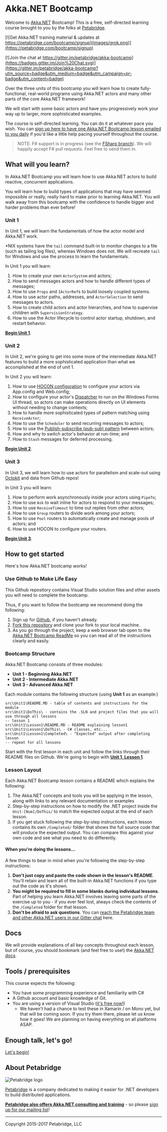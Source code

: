 # Akka.NET Bootcamp

Welcome to [Akka.NET](http://getakka.net/ "Akka.NET - Distributed actor model in C# and F#") Bootcamp! This is a free, self-directed learning course brought to you by the folks at [Petabridge](http://petabridge.com/ "Petabridge - Akka.NET Training, Consulting, and Support").

[![Get Akka.NET training material & updates at https://petabridge.com/bootcamp/signup](images/grok.png)](https://petabridge.com/bootcamp/signup)

[![Join the chat at https://gitter.im/petabridge/akka-bootcamp](https://badges.gitter.im/Join%20Chat.svg)](https://gitter.im/petabridge/akka-bootcamp?utm_source=badge&utm_medium=badge&utm_campaign=pr-badge&utm_content=badge)

Over the three units of this bootcamp you will learn how to create fully-functional, real-world programs using Akka.NET actors and many other parts of the core Akka.NET framework!

We will start with some basic actors and have you progressively work your way up to larger, more sophisticated examples.

The course is self-directed learning. You can do it at whatever pace you wish. You can [sign up here to have one Akka.NET Bootcamp lesson emailed to you daily](http://learnakka.net/ "Learn Akka.NET with Akka.NET Bootcamp") if you'd like a little help pacing yourself throughout the course.

> NOTE: F# support is in progress (see the [FSharp branch](https://github.com/petabridge/akka-bootcamp/tree/FSharp)). We will happily accept F# pull requests. Feel free to send them in.

## What will you learn?
In Akka.NET Bootcamp you will learn how to use Akka.NET actors to build reactive, concurrent applications.

You will learn how to build types of applications that may have seemed impossible or really, really hard to make prior to learning Akka.NET. You will walk away from this bootcamp with the confidence to handle bigger and harder problems than ever before!

### Unit 1
In Unit 1, we will learn the fundamentals of how the actor model and Akka.NET work.

*NIX systems have the `tail` command built-in to monitor changes to a file (such as tailing log files), whereas Windows does not. We will recreate `tail` for Windows and use the process to learn the fundamentals.

In Unit 1 you will learn:

1. How to create your own `ActorSystem` and actors;
2. How to send messages actors and how to handle different types of messages;
3. How to use `Props` and `IActorRef`s to build loosely coupled systems.
4. How to use actor paths, addresses, and `ActorSelection` to send messages to actors.
5. How to create child actors and actor hierarchies, and how to supervise children with `SupervisionStrategy`.
6. How to use the Actor lifecycle to control actor startup, shutdown, and restart behavior.

**[Begin Unit 1](src/Unit-1/README.md)**.

### Unit 2
In Unit 2, we're going to get into some more of the intermediate Akka.NET features to build a more sophisticated application than what we accomplished at the end of unit 1.

In Unit 2 you will learn:

1. How to use [HOCON configuration](http://getakka.net/articles/concepts/configuration.html#what-is-hocon "Akka.NET HOCON Configurations") to configure your actors via App.config and Web.config;
1. How to configure your actor's [Dispatcher](http://getakka.net/docs/working-with-actors/Dispatchers) to run on the Windows Forms UI thread, so actors can make operations directly on UI elements without needing to change contexts;
1. How to handle more sophisticated types of pattern matching using `ReceiveActor`;
1. How to use the `Scheduler` to send recurring messages to actors;
1. How to use the [Publish-subscribe (pub-sub) pattern](http://en.wikipedia.org/wiki/Publish%E2%80%93subscribe_pattern) between actors;
1. How and why to switch actor's behavior at run-time; and
2. How to `Stash` messages for deferred processing.

**[Begin Unit 2](src/Unit-2/README.md)**.

### Unit 3
In Unit 3, we will learn how to use actors for parallelism and scale-out using [Octokit](http://octokit.github.io/) and data from Github repos!

In Unit 3 you will learn:

1. How to perform work asynchronously inside your actors using `PipeTo`;
2. How to use `Ask` to wait inline for actors to respond to your messages;
2. How to use `ReceiveTimeout` to time out replies from other actors;
4. How to use `Group` routers to divide work among your actors;
5. How to use `Pool` routers to automatically create and manage pools of actors; and
6. How to use HOCON to configure your routers.

**[Begin Unit 3](src/Unit-3/README.md)**.

## How to get started

Here's how Akka.NET bootcamp works!

### Use Github to Make Life Easy

This Github repository contains Visual Studio solution files and other assets you will need to complete the bootcamp.

Thus, if you want to follow the bootcamp we recommend doing the following:

1. Sign up for [Github](https://github.com/), if you haven't already.
2. [Fork this repository](https://github.com/petabridge/akka-bootcamp/fork) and clone your fork to your local machine.
3. As you go through the project, keep a web browser tab open to the [Akka.NET Bootcamp ReadMe](https://github.com/petabridge/akka-bootcamp/) so you can read all of the instructions clearly and easily.

### Bootcamp Structure

Akka.NET Bootcamp consists of three modules:

* **Unit 1 - Beginning Akka.NET**
* **Unit 2 - Intermediate Akka.NET**
* **Unit 3 - Advanced Akka.NET**

Each module contains the following structure (using **Unit 1** as an example:)

````
src\Unit1\README.MD - table of contents and instructions for the module
src\Unit1\DoThis\ - contains the .SLN and project files that you will use through all lessons
-- lesson 1
src\Unit1\Lesson1\README.MD - README explaining lesson1
src\Unit1\Lesson1\DoThis\ - C# classes, etc...
src\Unit1\Lesson1\Completed\ - "Expected" output after completing lesson
-- repeat for all lessons
````

Start with the first lesson in each unit and follow the links through their README files on Github. We're going to begin with **[Unit 1, Lesson 1](src/Unit-1/lesson1/README.md)**.

### Lesson Layout
Each Akka.NET Bootcamp lesson contains a README which explains the following:

1. The Akka.NET concepts and tools you will be applying in the lesson, along with links to any relevant documentation or examples
2. Step-by-step instructions on how to modify the .NET project inside the `Unit-[Num]/DoThis/` to match the expected output at the end of each lesson.
3. If you get stuck following the step-by-step instructions, each lesson contains its own `/Completed/` folder that shows the full source code that will produce the expected output. You can compare this against your own code and see what you need to do differently.

#### When you're doing the lessons...

A few things to bear in mind when you're following the step-by-step instructions:

1. **Don't just copy and paste the code shown in the lesson's README**. You'll retain and learn all of the built-in Akka.NET functions if you type out the code as it's shown. 
2. **You might be required to fill in some blanks during individual lessons.** Part of helping you learn Akka.NET involves leaving some parts of the exercise up to you - if you ever feel lost, always check the contents of the `/Completed` folder for that lesson.
3. **Don't be afraid to ask questions**. You can [reach the Petabridge team and other Akka.NET users in our Gitter chat](https://gitter.im/petabridge/akka-bootcamp) here.


## Docs
We will provide explanations of all key concepts throughout each lesson, but of course, you should bookmark (and feel free to use!) the [Akka.NET docs](http://getakka.net/).

## Tools / prerequisites
This course expects the following:

- You have some programming experience and familiarity with C#
- A Github account and basic knowledge of Git.
- You are using a version of Visual Studio ([it's free now!](http://www.visualstudio.com/))
  - We haven't had a chance to test these in Xamarin / on Mono yet, but that will be coming soon. If you try them there, please let us know how it goes! We are planning on having everything on all platforms ASAP.


## Enough talk, let's go!
[Let's begin!](src/Unit-1/lesson1/README.md)


## About Petabridge
![Petabridge logo](images/petabridge_logo.png)

[Petabridge](http://petabridge.com/) is a company dedicated to making it easier for .NET developers to build distributed applications.

**[Petabridge also offers Akka.NET consulting and training](http://petabridge.com/ "Petabridge Akka.NET consulting and training")** - so please [sign up for our mailing list](http://eepurl.com/bSlGWr)!

---
Copyright 2015-2017 Petabridge, LLC
